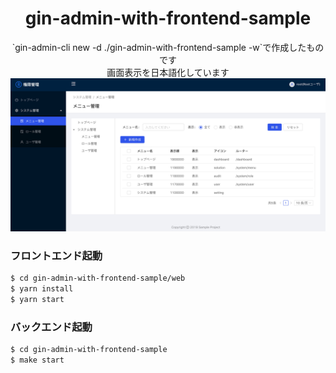 <h1 align="center">gin-admin-with-frontend-sample</h1>

<div align="center">
 `gin-admin-cli new -d ./gin-admin-with-frontend-sample -w`で作成したものです<br>
 画面表示を日本語化しています
</div>

<div align="center">
    <img src="./snapshot.jpg">
</div>

### フロントエンド起動

```bash
$ cd gin-admin-with-frontend-sample/web
$ yarn install
$ yarn start
```

### バックエンド起動

```bash
$ cd gin-admin-with-frontend-sample
$ make start
```
